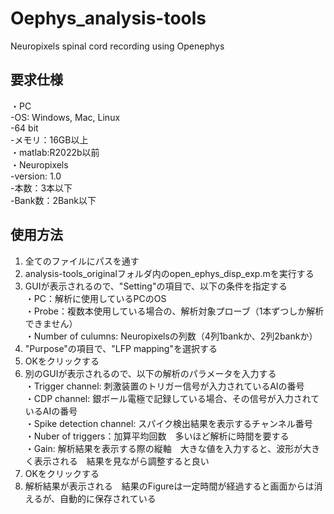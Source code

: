 # Oephys_analysis-tools
Neuropixels spinal cord recording using Openephys

## 要求仕様
・PC<br>
 -OS: Windows, Mac, Linux<br>
 -64 bit<br>
 -メモリ：16GB以上<br>
・matlab:R2022b以前<br>
・Neuropixels <br>
 -version: 1.0<br>
 -本数：3本以下<br>
 -Bank数：2Bank以下<br>

## 使用方法
1. 全てのファイルにパスを通す<br>
2. analysis-tools_originalフォルダ内のopen_ephys_disp_exp.mを実行する<br>
3. GUIが表示されるので、"Setting"の項目で、以下の条件を指定する<br>
 ・PC：解析に使用しているPCのOS<br>
 ・Probe：複数本使用している場合の、解析対象プローブ（1本ずつしか解析できません）<br>
 ・Number of culumns: Neuropixelsの列数（4列1bankか、2列2bankか）<br>
4. "Purpose"の項目で、"LFP mapping"を選択する<br>
5. OKをクリックする<br>
6. 別のGUIが表示されるので、以下の解析のパラメータを入力する<br>
 ・Trigger channel: 刺激装置のトリガー信号が入力されているAIの番号<br>
 ・CDP channel: 銀ボール電極で記録している場合、その信号が入力されているAIの番号<br>
 ・Spike detection channel: スパイク検出結果を表示するチャンネル番号<br>
 ・Nuber of triggers：加算平均回数　多いほど解析に時間を要する<br>
 ・Gain: 解析結果を表示する際の縦軸　大きな値を入力すると、波形が大きく表示される　結果を見ながら調整すると良い<br>
7. OKをクリックする<br>
8. 解析結果が表示される　結果のFigureは一定時間が経過すると画面からは消えるが、自動的に保存されている<br>
